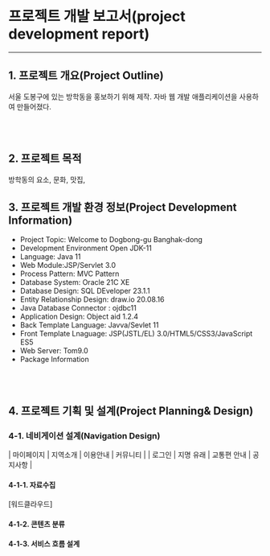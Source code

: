 # 프로젝트 개발 보고서(project development report)
--------------------------------
## 1. 프로젝트 개요(Project Outline)
서울 도봉구에 있는 방학동을 홍보하기 위해 제작. 자바 웹 개발 애플리케이션을 사용하여 만들어졌다.



<br><br>

## 2. 프로젝트 목적
방학동의 요소, 문화, 맛집, 

## 3. 프로젝트 개발 환경 정보(Project Development Information)
- Project Topic: Welcome to Dogbong-gu Banghak-dong
- Development Environment Open JDK-11
- Language: Java 11
- Web Module:JSP/Servlet 3.0
- Process Pattern: MVC Pattern
- Database System: Oracle 21C XE
- Database Design: SQL DEveloper 23.1.1
- Entity Relationship Design: draw.io 20.08.16
- Java Database Connector : ojdbc11
- Application Design: Object aid 1.2.4
- Back Template Language: Javva/Sevlet 11
- Front Template Lnaguage: JSP(JSTL/EL) 3.0/HTML5/CSS3/JavaScript ES5
- Web Server: Tom9.0
- Package Information 

<br><br>

## 4. 프로젝트 기획 및 설계(Project Planning& Design)

### 4-1. 네비게이션 설계(Navigation Design)
| 마이페이지 | 지역소개 | 이용안내 | 커뮤니티 |
| 로그인 | 지명 유래 | 교통편 안내 | 공지사항 |
#### 4-1-1. 자료수집
[워드클라우드]
#### 4-1-2.  콘텐츠 분류

#### 4-1-3. 서비스 흐름 설계
